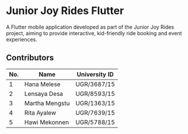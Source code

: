 # Junior Joy Rides Flutter

A Flutter mobile application developed as part of the Junior Joy Rides project, aiming to provide interactive, kid-friendly ride booking and event experiences.

## Contributors

| No. | Name             | University ID      |
|-----|------------------|--------------------|
| 1   | Hana Melese      | UGR/3687/15        |
| 2   | Lensaya Desa     | UGR/8593/15        |
| 3   | Martha Mengstu   | UGR/1363/15        |
| 4   | Rita Ayalew      | UGR/7639/15        |
| 5   | Hawi Mekonnen    | UGR/5788/15        |
